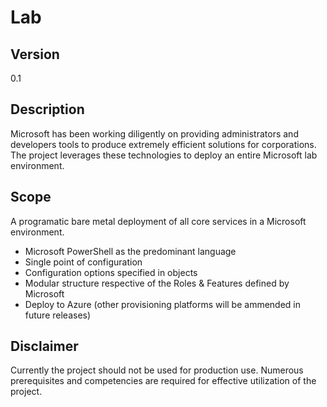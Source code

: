 # Lab
## Version
0.1
## Description
Microsoft has been working diligently on providing administrators and developers tools to produce extremely efficient solutions for corporations. The project leverages these technologies to deploy an entire Microsoft lab environment.
## Scope
A programatic bare metal deployment of all core services in a Microsoft environment.
* Microsoft PowerShell as the predominant language
* Single point of configuration
* Configuration options specified in objects
* Modular structure respective of the Roles & Features defined by Microsoft
* Deploy to Azure (other provisioning platforms will be ammended in future releases)
## Disclaimer
Currently the project should not be used for production use. Numerous prerequisites and competencies are required for effective utilization of the project.

